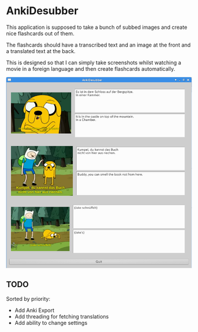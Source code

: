 # AnkiDesubber

This application is supposed to take a bunch of subbed images and create
nice flashcards out of them.

The flashcards should have a transcribed text and an image at the front and a
translated text at the back.

This is designed so that I can simply take screenshots whilst watching a movie
in a foreign language and then create flashcards automatically.

![AnkiDesubber](https://raw.githubusercontent.com/afiodorov/anki_desub/master/desubber.png)

## TODO

Sorted by priority:

* Add Anki Export
* Add threading for fetching translations
* Add ability to change settings
